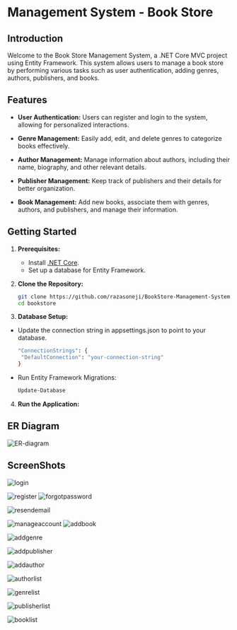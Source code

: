# Management System - Book Store

## Introduction

Welcome to the Book Store Management System, a .NET Core MVC project using Entity Framework. This system allows users to manage a book store by performing various tasks such as user authentication, adding genres, authors, publishers, and books.

## Features

- **User Authentication:** Users can register and login to the system, allowing for personalized interactions.

- **Genre Management:** Easily add, edit, and delete genres to categorize books effectively.

- **Author Management:** Manage information about authors, including their name, biography, and other relevant details.

- **Publisher Management:** Keep track of publishers and their details for better organization.

- **Book Management:** Add new books, associate them with genres, authors, and publishers, and manage their information.

## Getting Started

1. **Prerequisites:**
   - Install [.NET Core](https://dotnet.microsoft.com/download).
   - Set up a database for Entity Framework.

2. **Clone the Repository:**
   ```bash
   git clone https://github.com/razasoneji/BookStore-Management-System.git
   cd bookstore
3. **Database Setup:**
  - Update the connection string in appsettings.json to point to your database.
    ```bash
    "ConnectionStrings": {
     "DefaultConnection": "your-connection-string"
    }
  - Run Entity Framework Migrations:
    ```bash
    Update-Database
4. **Run the Application:**

## ER Diagram

![ER-diagram](https://github.com/user-attachments/assets/e7c08435-d565-4a22-9555-1a63570348fc)

## ScreenShots
![login](https://github.com/user-attachments/assets/bbabbb1b-a58b-4913-b0c3-e84226a11980)


![register](https://github.com/user-attachments/assets/882fb5b5-219d-45d3-b9f9-c9033a30f74e)
![forgotpassword](https://github.com/user-attachments/assets/f8958aa5-ec8b-49e7-9578-2ee342c3a172)




![resendemail](https://github.com/user-attachments/assets/e8feac9f-1686-41a4-91c2-17a5d40b567d)


![manageaccount](https://github.com/user-attachments/assets/73c99a9b-501b-4699-81f1-8155f25a2720)
![addbook](https://github.com/user-attachments/assets/b40150f9-8e1c-4490-bc3e-cc489e64fb35)



![addgenre](https://github.com/user-attachments/assets/0948c622-9015-4150-b6f3-c9cf4d189341)

![addpublisher](https://github.com/user-attachments/assets/80c15513-7f4f-4120-b7d1-1c7c7e44f454)

![addauthor](https://github.com/user-attachments/assets/25560196-812e-4e23-994f-270caa6d22dd)

![authorlist](https://github.com/user-attachments/assets/e9738db6-7ec9-4d7a-af71-301cda3e4200)

![genrelist](https://github.com/user-attachments/assets/0dd9d257-ba84-4ca2-9aad-280c6806891a)

![publisherlist](https://github.com/user-attachments/assets/2c86e4a1-2676-4525-a74b-254519d381e5)

![booklist](https://github.com/user-attachments/assets/7ed1ee94-c85a-49ff-b818-c937ea283abf)


